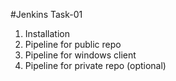 #Jenkins Task-01

1. Installation
2. Pipeline for public repo
3. Pipeline for windows client
4. Pipeline for private repo (optional)

